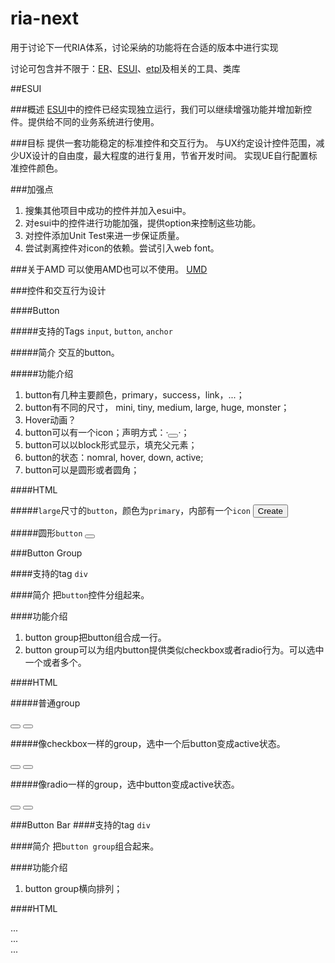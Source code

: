 ria-next
========

用于讨论下一代RIA体系，讨论采纳的功能将在合适的版本中进行实现

讨论可包含并不限于：[ER](https://github.com/ecomfe/er)、[ESUI](https://github.com/ecomfe/esui)、[etpl](https://github.com/ecomfe/etpl)及相关的工具、类库

##ESUI

###概述
[ESUI](https://github.com/ecomfe/esui)中的控件已经实现独立运行，我们可以继续增强功能并增加新控件。提供给不同的业务系统进行使用。

###目标
提供一套功能稳定的标准控件和交互行为。
与UX约定设计控件范围，减少UX设计的自由度，最大程度的进行复用，节省开发时间。
实现UE自行配置标准控件颜色。

###加强点
1. 搜集其他项目中成功的控件并加入esui中。
2. 对esui中的控件进行功能加强，提供option来控制这些功能。
3. 对控件添加Unit Test来进一步保证质量。
4. 尝试剥离控件对icon的依赖。尝试引入web font。

###关于AMD
可以使用AMD也可以不使用。
[UMD](https://github.com/umdjs/umd/blob/master/amdWeb.js)


###控件和交互行为设计

####Button

#####支持的Tags
`input`, `button`, `anchor`

#####简介
交互的button。

#####功能介绍
1. button有几种主要颜色，primary，success，link，...；
2. button有不同的尺寸， mini, tiny, medium, large, huge, monster；
3. Hover动画？
4. button可以有一个icon；声明方式：·<button><span class="icon icon-plus"></span></button>·；
5. button可以以block形式显示，填充父元素；
5. button的状态：nomral, hover, down, active;
6. button可以是圆形或者圆角；

####HTML

#####`large`尺寸的`button`，颜色为`primary`，内部有一个`icon`
    <button class="ui-button primary large">
      <i class="icon icon-plus"></i>
      Create
    </button>

#####圆形`button`
    <button class="ui-button primary large round">
      <i class="icon icon-plus"></i>
    </button>


###Button Group

####支持的tag
`div`

####简介
把`button`控件分组起来。

####功能介绍
1. button group把button组合成一行。
2. button group可以为组内button提供类似checkbox或者radio行为。可以选中一个或者多个。

####HTML

#####普通group
    <div class="ui-button-group">
      <button class="ui-button primary">
      </button>
      <button class="ui-button secondary">
      </button>
    </div>

#####像checkbox一样的group，选中一个后button变成active状态。
    <div class="ui-button-group">
      <button class="ui-button primary checkbox">
      </button>
      <button class="ui-button secondary checkbox">
      </button>
    </div>

#####像radio一样的group，选中button变成active状态。
    <div class="ui-button-group">
      <button class="ui-button primary radio">
      </button>
      <button class="ui-button secondary radio">
      </button>
    </div>

###Button Bar
####支持的tag
`div`

####简介
把`button group`组合起来。

####功能介绍
1. button group横向排列；

####HTML
    <div class="btn-toolbar" role="toolbar">
      <div class="btn-group">...</div>
      <div class="btn-group">...</div>
      <div class="btn-group">...</div>
    </div>




